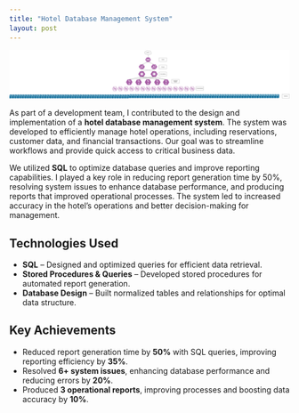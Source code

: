 ```yaml
---
title: "Hotel Database Management System"
layout: post
---
```


![Hotel Database Management System](/assets/IS_451.png)  

As part of a development team, I contributed to the design and implementation of a **hotel database management system**. The system was developed to efficiently manage hotel operations, including reservations, customer data, and financial transactions. Our goal was to streamline workflows and provide quick access to critical business data.  

We utilized **SQL** to optimize database queries and improve reporting capabilities. I played a key role in reducing report generation time by 50%, resolving system issues to enhance database performance, and producing reports that improved operational processes. The system led to increased accuracy in the hotel’s operations and better decision-making for management.

## Technologies Used  
- **SQL** – Designed and optimized queries for efficient data retrieval.  
- **Stored Procedures & Queries** – Developed stored procedures for automated report generation.  
- **Database Design** – Built normalized tables and relationships for optimal data structure.  

## Key Achievements  
- Reduced report generation time by **50%** with SQL queries, improving reporting efficiency by **35%**.  
- Resolved **6+ system issues**, enhancing database performance and reducing errors by **20%**.  
- Produced **3 operational reports**, improving processes and boosting data accuracy by **10%**.  
